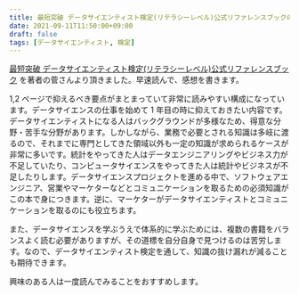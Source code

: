 ```yaml
---
title: 最短突破 データサイエンティスト検定(リテラシーレベル)公式リファレンスブックのレビュー
date: 2021-09-11T11:50:00+09:00
draft: false
tags: [データサイエンティスト, 検定]
---
```


[最短突破 データサイエンティスト検定(リテラシーレベル)公式リファレンスブック](https://amzn.to/3hojaxZ) を著者の菅さんより頂きました。早速読んで、感想を書きます。

1,2 ページで抑えるべき要点がまとまっていて非常に読みやすい構成になっています。データサイエンスの仕事を始めて 1 年目の時に抑えておきたい内容です。データサイエンティストになる人はバックグラウンドが多様なため、得意な分野・苦手な分野があります。しかしながら、業務で必要とされる知識は多岐に渡るので、それまでに専門としてきた領域以外も一定の知識が求められるケースが非常に多いです。統計をやってきた人はデータエンジニアリングやビジネス力が不足していたり、コンピュータサイエンスをやってきた人は統計やビジネスが不足したりします。データサイエンスプロジェクトを進める中で、ソフトウェアエンジニア、営業やマーケターなどとコミュニケーションを取るための必須知識がこの本で身につきます。逆に、マーケターがデータサイエンティストとコミュニケーションを取るのにも役立ちます。

また、データサイエンスを学ぶうえで体系的に学ぶためには、複数の書籍をバランスよく読む必要がありますが、その道標を自分自身で見つけるのは苦労します。なので、データサイエンティスト検定を通して、知識の抜け漏れが減ることも期待できます。

興味のある人は一度読んでみることをおすすめします。
